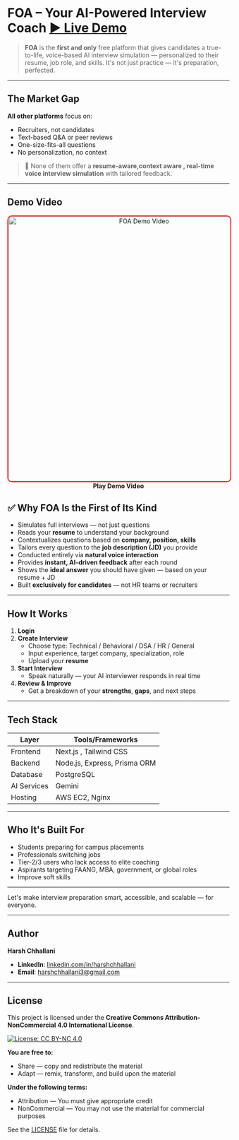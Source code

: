 # FOA – Your AI-Powered Interview Coach   [▶ Live Demo](https://app.foai.run.place)

> **FOA** is the **first and only** free platform that gives candidates a true-to-life, voice-based AI interview simulation — personalized to their resume, job role, and skills. It's not just practice — it's preparation, perfected.

---

## The Market Gap

**All other platforms** focus on:
- Recruiters, not candidates
- Text-based Q&A or peer reviews
- One-size-fits-all questions
- No personalization, no context

> 🛑 None of them offer a **resume-aware,context aware , real-time voice interview simulation** with tailored feedback.

---

## Demo Video

<div align="center">
  <a href="https://youtu.be/wAD6VZNPW40">
    <img src="https://img.youtube.com/vi/PQrJlvjPC6A/maxresdefault.jpg" 
         alt="FOA Demo Video" 
         width="600"
         style="border: 2px solid #ff0000; border-radius: 10px;">
  </a>
  <br>
  <strong> Play Demo Video</strong>
</div>

## ✅ Why FOA Is the First of Its Kind

- Simulates full interviews — not just questions  
- Reads your **resume** to understand your background  
- Contextualizes questions based on **company, position, skills**  
- Tailors every question to the **job description (JD)** you provide  
- Conducted entirely via **natural voice interaction**  
- Provides **instant, AI-driven feedback** after each round  
- Shows the **ideal answer** you should have given — based on your resume + JD  
- Built **exclusively for candidates** — not HR teams or recruiters


---

## How It Works

1. **Login**
2. **Create Interview**
   - Choose type: Technical / Behavioral / DSA / HR / General
   - Input experience, target company, specialization, role
   - Upload your **resume**
3. **Start Interview**
   - Speak naturally — your AI interviewer responds in real time
4. **Review & Improve**
   - Get a breakdown of your **strengths**, **gaps**, and next steps

---

## Tech Stack

| Layer       | Tools/Frameworks                             |
|-------------|----------------------------------------------|
| Frontend    | Next.js , Tailwind CSS                       |
| Backend     | Node.js, Express, Prisma ORM                 |
| Database    | PostgreSQL                                   |
| AI Services | Gemini                                       |
| Hosting     | AWS EC2, Nginx                               |

---

## Who It's Built For

- Students preparing for campus placements
- Professionals switching jobs
- Tier-2/3 users who lack access to elite coaching
- Aspirants targeting FAANG, MBA, government, or global roles
- Improve soft skills

---

Let's make interview preparation smart, accessible, and scalable — for everyone.

---

## Author

**Harsh Chhallani**  

- **LinkedIn**: [linkedin.com/in/harshchhallani](https://linkedin.com/in/harsh-chhallani1937)
- **Email**: harshchhallani3@gmail.com

---

## License

This project is licensed under the **Creative Commons Attribution-NonCommercial 4.0 International License**.

[![License: CC BY-NC 4.0](https://img.shields.io/badge/License-CC%20BY--NC%204.0-lightgrey.svg)](https://creativecommons.org/licenses/by-nc/4.0/)

**You are free to:**
- Share — copy and redistribute the material
- Adapt — remix, transform, and build upon the material

**Under the following terms:**
- Attribution — You must give appropriate credit
- NonCommercial — You may not use the material for commercial purposes

See the [LICENSE](LICENSE) file for details.
